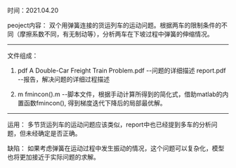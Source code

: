 时间：2021.04.20

peoject内容：
双个用弹簧连接的货运列车的运动问题。根据两车的限制条件的不同（摩擦系数不同，有无制动等），分析两车在下坡过程中弹簧的伸缩情况。

--------------------------
文件组成：

1. pdf
A Double-Car Freight Train Problem.pdf  --问题的详细描述
report.pdf  --报告，解决问题的详细过程描述

2. m
fmincon().m  --脚本文件，根据手动计算所得到的简化式，借助matlab的内置函数fmincon(), 得到梯度迭代下降后的局部最优解。
--------------------------

运用： 多节货运列车的运动问题应该类似，report中也已经提到多车的分析问题，但未经确定是否正确。

缺陷： 如果考虑弹簧在运动过程中发生振动的情况，这个问题可以复杂化，模型也将更加接近于实际问题的求解。